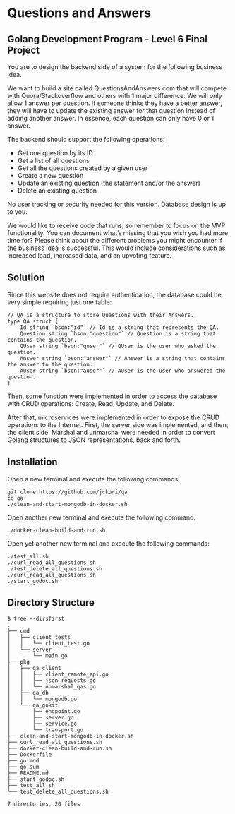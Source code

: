 # Questions and Answers

## Golang Development Program - Level 6 Final Project

You are to design the backend side of a system for the following business idea.

We want to build a site called QuestionsAndAnswers.com that will compete with Quora/Stackoverflow and others with 1 major difference. We will only allow 1 answer per question. If someone thinks they have a better answer, they will have to update the existing answer for that question instead of adding another answer. In essence, each question can only have 0 or 1 answer.

The backend should support the following operations:
- Get one question by its ID
- Get a list of all questions
- Get all the questions created by a given user
- Create a new question
- Update an existing question (the statement and/or the answer)
- Delete an existing question

No user tracking or security needed for this version. Database design is up to you.

We would like to receive code that runs, so remember to focus on the MVP functionality. You can document what’s missing that you wish you had more time for? Please think about the different problems you might encounter if the business idea is successful. This would include considerations such as increased load, increased data, and an upvoting feature.

## Solution

Since this website does not require authentication, the database could be very simple requiring just one table:

```
// QA is a structure to store Questions with their Answers.
type QA struct {
    Id string `bson:"id"` // Id is a string that represents the QA.
    Question string `bson:"question"` // Question is a string that contains the question.
    QUser string `bson:"quser"` // QUser is the user who asked the question.
    Answer string `bson:"answer"` // Answer is a string that contains the answer to the question.
    AUser string `bson:"auser"` // AUser is the user who answered the question.
}
```

Then, some function were implemented in order to access the database with CRUD operations: Create, Read, Update, and Delete.

After that, microservices were implemented in order to expose the CRUD operations to the Internet. First, the server side was implemented, and then, the client side. Marshal and unmarshal were needed in order to convert Golang structures to JSON representations, back and forth.

## Installation

Open a new terminal and execute the following commands:

```
git clone https://github.com/jckuri/qa
cd qa
./clean-and-start-mongodb-in-docker.sh
```

Open another new terminal and execute the following command: 

```
./docker-clean-build-and-run.sh
```

Open yet another new terminal and execute the following commands: 

```
./test_all.sh 
./curl_read_all_questions.sh 
./test_delete_all_questions.sh
./curl_read_all_questions.sh 
./start_godoc.sh
```

## Directory Structure

```
$ tree --dirsfirst
.
├── cmd
│   ├── client_tests
│   │   └── client_test.go
│   └── server
│       └── main.go
├── pkg
│   ├── qa_client
│   │   ├── client_remote_api.go
│   │   ├── json_requests.go
│   │   └── unmarshal_qas.go
│   ├── qa_db
│   │   └── mongodb.go
│   └── qa_gokit
│       ├── endpoint.go
│       ├── server.go
│       ├── service.go
│       └── transport.go
├── clean-and-start-mongodb-in-docker.sh
├── curl_read_all_questions.sh
├── docker-clean-build-and-run.sh
├── Dockerfile
├── go.mod
├── go.sum
├── README.md
├── start_godoc.sh
├── test_all.sh
└── test_delete_all_questions.sh

7 directories, 20 files
```
